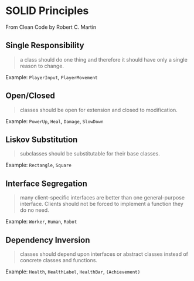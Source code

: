 # SOLID Principles

From Clean Code by Robert C. Martin

## Single Responsibility

> a class should do one thing and therefore it should have only a single reason to change.

Example: `PlayerInput`, `PlayerMovement`

## Open/Closed

> classes should be open for extension and closed to modification.

Example: `PowerUp`, `Heal`, `Damage`, `SlowDown`

## Liskov Substitution

> subclasses should be substitutable for their base classes.

Example: `Rectangle`, `Square`

## Interface Segregation
> many client-specific interfaces are better than one general-purpose interface. Clients should not be forced to implement a function they do no need.

Example: `Worker`, `Human`, `Robot`

## Dependency Inversion

>  classes should depend upon interfaces or abstract classes instead of concrete classes and functions.

Example: `Health`, `HealthLabel`, `HealthBar`, `(Achievement)`